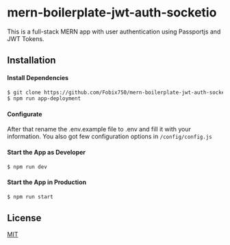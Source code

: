 # mern-boilerplate-jwt-auth-socketio

This is a full-stack MERN app with user authentication using Passportjs and JWT Tokens.

## Installation

#### Install Dependencies

```bash
$ git clone https://github.com/Fobix750/mern-boilerplate-jwt-auth-socketio.git
$ npm run app-deployment
```

#### Configurate

After that rename the .env.example file to .env and fill it with your information.
You also got few configuration options in `/config/config.js`

#### Start the App as Developer

```bash
$ npm run dev
```

#### Start the App in Production

```bash
$ npm run start
```

## License

[MIT](https://choosealicense.com/licenses/mit/)
